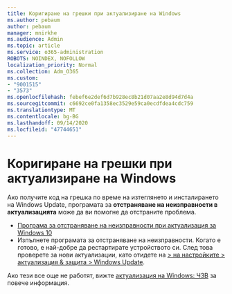 ```yaml
---
title: Коригиране на грешки при актуализиране на Windows
ms.author: pebaum
author: pebaum
manager: mnirkhe
ms.audience: Admin
ms.topic: article
ms.service: o365-administration
ROBOTS: NOINDEX, NOFOLLOW
localization_priority: Normal
ms.collection: Adm_O365
ms.custom:
- "9001515"
- "3573"
ms.openlocfilehash: febef6e2def6d7b928ec8b21d07aa2e8d94d7d4a
ms.sourcegitcommit: c6692ce0fa1358ec3529e59ca0ecdfdea4cdc759
ms.translationtype: MT
ms.contentlocale: bg-BG
ms.lasthandoff: 09/14/2020
ms.locfileid: "47744651"
---
```

# <a name="fix-windows-update-errors"></a>Коригиране на грешки при актуализиране на Windows

Ако получите код на грешка по време на изтеглянето и инсталирането на Windows Update, програмата за **отстраняване на неизправности в актуализацията** може да ви помогне да отстраните проблема.

- [Програма за отстраняване на неизправности при актуализация за Windows 10](https://support.microsoft.com/help/4027322/windows-update-troubleshooter)
- Изпълнете програмата за отстраняване на неизправности. Когато е готово, е най-добре да рестартирате устройството си. След това проверете за нови актуализации, като отидете на [> на настройките > актуализация & защита > Windows Update](ms-settings:windowsupdate).

Ако тези все още не работят, вижте [актуализация на Windows: ЧЗВ](https://support.microsoft.com/help/12373/windows-update-faq) за повече информация.
